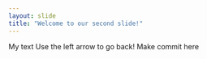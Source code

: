 ```yaml
---
layout: slide
title: "Welcome to our second slide!"
---
```

My text
Use the left arrow to go back!
Make commit here
